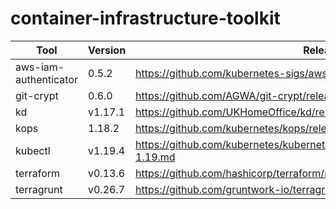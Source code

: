 # container-infrastructure-toolkit

| Tool | Version | Release Notes |
|--|--|--|
| aws-iam-authenticator | 0.5.2 | https://github.com/kubernetes-sigs/aws-iam-authenticator/releases/tag/v0.5.2 |
| git-crypt | 0.6.0 | https://github.com/AGWA/git-crypt/releases/tag/0.6.0 |
| kd | v1.17.1 | https://github.com/UKHomeOffice/kd/releases/tag/v1.17.1 |
| kops | 1.18.2 | https://github.com/kubernetes/kops/releases/tag/v1.18.2 |
| kubectl | v1.19.4 | https://github.com/kubernetes/kubernetes/blob/v1.19.4/CHANGELOG/CHANGELOG-1.19.md |
| terraform | v0.13.6 | https://github.com/hashicorp/terraform/releases/tag/v0.13.6 |
| terragrunt | v0.26.7 | https://github.com/gruntwork-io/terragrunt/releases/tag/v0.26.7 |